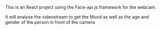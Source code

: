 This is an React project using the Face-api.js framework for the webcam.

It will analyse the videostream to get the Mood as well as the age and gender of the person in front of the camera
